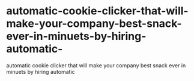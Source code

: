# automatic-cookie-clicker-that-will-make-your-company-best-snack-ever-in-minuets-by-hiring-automatic-
automatic cookie clicker that will make your company best snack ever in minuets by hiring automatic 
